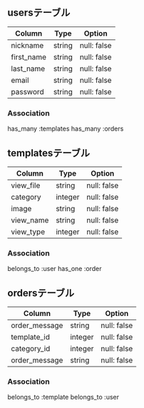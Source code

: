 ## usersテーブル

| Column          | Type    | Option     |
|-----------------|---------|------------|
| nickname        | string  | null: false|
| first_name      | string  | null: false|
| last_name       | string  | null: false|
| email           | string  | null: false|
| password        | string  | null: false|

### Association
has_many :templates
has_many :orders

## templatesテーブル

| Column          | Type    | Option     |
|-----------------|---------|------------|
| view_file       | string  | null: false|
| category        | integer | null: false|
| image           | string  | null: false|
| view_name       | string  | null: false|
| view_type       | integer | null: false|


### Association
belongs_to :user
has_one :order


## ordersテーブル

| Column          | Type    | Option     |
|-----------------|---------|------------|
| order_message   | string  | null: false|
| template_id     | integer | null: false|
| category_id     | integer | null: false|
|  order_message  | string  | null: false|

### Association
belongs_to :template
belongs_to :user

